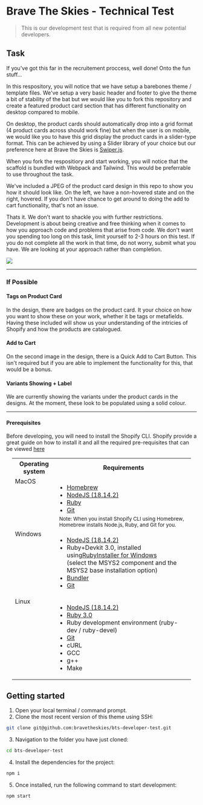 # Brave The Skies - Technical Test

> This is our development test that is required from all new potential developers.


## Task
If you've got this far in the recruitement proccess, well done! Onto the fun stuff...

In this respository, you will notice that we have setup a barebones theme / template files. We've setup a very basic header and footer to give the theme a bit of stability of the bat but we would like you to fork this repository and create a featured product card section that has different functionality on desktop compared to mobile.

On desktop, the product cards should automatically drop into a grid format (4 product cards across should work fine) but when the user is on mobile, we would like you to have this grid display the product cards in a slider-type format. This can be achieved by using a Slider library of your choice but our preference here at Brave the Skies is [Swiper.js](https://swiperjs.com/).

When you fork the respositiory and start working, you will notice that the scaffold is bundled with Webpack and Tailwind. This would be preferrable to use throughout the task.

We've included a JPEG of the product card design in this repo to show you how it should look like. On the left, we have a non-hovered state and on the right, hovered. If you don't have chance to get around to doing the add to cart functionality, that's not an issue.

Thats it. We don't want to shackle you with further restrictions. Development is about being creative and free thinking when it comes to how you approach code and problems that arise from code. We don't want you spending too long on this task, limit yourself to 2-3 hours on this test. If you do not complete all the work in that time, do not worry, submit what you have. We are looking at your approach rather than completion.

<img src="https://github.com/bravetheskies/bts-developer-test/blob/main/product_card.jpg" style="margin:auto;" />

---
### If Possible

#### Tags on Product Card
In the design, there are badges on the product card. It your choice on how you want to show these on your work, whether it be tags or metafields. Having these included will show us your understanding of the intricies of Shopify and how the products are catalogued. 

#### Add to Cart
On the second image in the design, there is a Quick Add to Cart Button. This isn't required but if you are able to implement the functionality for this, that would be a bonus.

#### Variants Showing + Label
We are currently showing the variants under the product cards in the designs. At the moment, these look to be populated using a solid colour. 

---
#### Prerequisites
    
Before developing, you will need to install the Shopify CLI. Shopify provide a great guide on how to install it and all the required pre-requisites that can be viewed [here](https://shopify.dev/docs/themes/tools/cli)

<table style="padding-left:15px; width:calc(100% - 15px)">
    <tr>
        <th>Operating system</th>
        <th>Requirements</th>
    </tr>
    <tr>
        <td align="top" valign="top">MacOS</td>
        <td>
            <ul style="padding-left:20px; margin-bottom: 5px;">
                <li><a href="https://brew.sh/">Homebrew</a></li>
                <li><a href="https://nodejs.org/en/download/">NodeJS (18.14.2)</a></li>
                <li><a href="https://www.ruby-lang.org/en/">Ruby</a></li>
                <li><a href="https://git-scm.com/downloads">Git</a></li>
            </ul>
            <small>Note: When you install Shopify CLI using Homebrew, Homebrew installs Node.js, Ruby, and Git for you.</small>
        </td>
    </tr>
    <tr>
        <td align="top" valign="top">Windows</td>
        <td>
            <ul style="padding-left:20px;">
                <li><a href="https://nodejs.org/en/download/">NodeJS (18.14.2)</a></li>
                <li>Ruby+Devkit 3.0, installed using<a href="https://rubyinstaller.org/downloads/">RubyInstaller for Windows</a><br>(select the MSYS2 component and the MSYS2 base installation option)</li>
                <li><a href="https://bundler.io/">Bundler</a></li>
                <li><a href="https://git-scm.com/downloads">Git</a></li>
            </ul>
        </td>
    </tr>
    <tr>
        <td align="top" valign="top">Linux</td>
        <td>
            <ul style="padding-left:20px;">
                <li><a href="https://nodejs.org/en/download/">NodeJS (18.14.2)</a></li>
                <li><a href="https://www.ruby-lang.org/en/">Ruby 3.0</a></li>
                <li>Ruby development environment (ruby-dev / ruby-devel)</li>
                <li><a href="https://git-scm.com/downloads">Git</a></li>
                <li>cURL</li>
                <li>GCC</li>
                <li>g++</li>
                <li>Make</li>
            </ul>
        </td>
    </tr>
</table>

## Getting started

1. Open your local terminal / command prompt.
2. Clone the most recent version of this theme using SSH:
```sh
git clone git@github.com:bravetheskies/bts-developer-test.git
```
3. Navigation to the folder you have just cloned:
```sh
cd bts-developer-test
```
4. Install the dependencies for the project:
```sh
npm i
```
5. Once installed, run the following command to start development:
```sh
npm start
```
